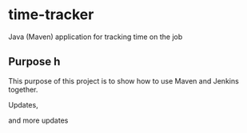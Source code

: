 # time-tracker
Java (Maven) application for tracking time on the job

## Purpose h

This purpose of this project is to show how to use Maven and Jenkins together.

Updates, 

and more updates
